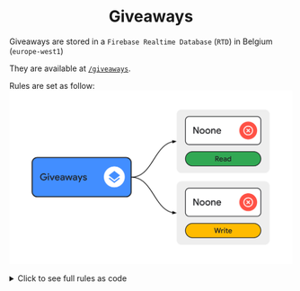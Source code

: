 <div align='center'>
    <h1><b>Giveaways</b></h1>
</div>

Giveaways are stored in a `Firebase Realtime Database` (`RTD`) in Belgium (`europe-west1`)

They are available at [`/giveaways`](https://rahneil-n3-co-default-rtdb.europe-west1.firebasedatabase.app/giveaways).

Rules are set as follow:
<img src="./rules.svg">
<details><summary>Click to see full rules as code</summary>

```
".read": false,
".write": false
```

</details>
